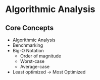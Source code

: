 # Algorithmic Analysis

## Core Concepts
- Algorithmic Analysis
- Benchmarking
- Big-O Notation 
    + Order of magnitude
    + Worst-case
    + Average-case
- Least optimized -> Most Optimized

